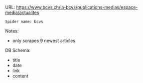 URL: https://www.bcvs.ch/la-bcvs/publications-medias/espace-media/actualites

    Spider name: bcvs
Notes:
- only scrapes 9 newest articles

DB Schema:
- title
- date
- link
- content

